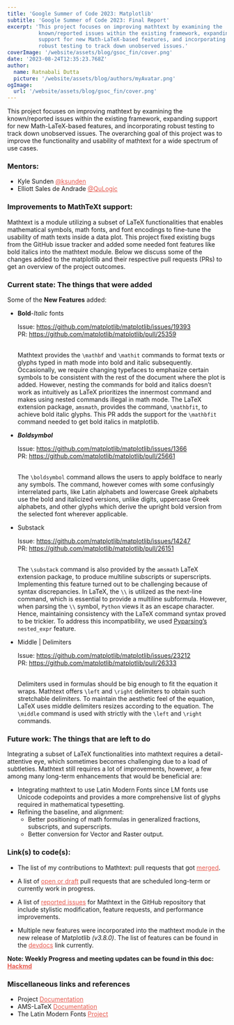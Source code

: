 ```yaml
---
title: 'Google Summer of Code 2023: Matplotlib'
subtitle: 'Google Summer of Code 2023: Final Report'
excerpt: 'This project focuses on improving mathtext by examining the
          known/reported issues within the existing framework, expanding
          support for new Math-LaTeX-based features, and incorporating
          robust testing to track down unobserved issues.' 
coverImage: '/website/assets/blog/gsoc_fin/cover.png'
date: '2023-08-24T12:35:23.768Z' 
author:
  name: Ratnabali Dutta
  picture: '/website/assets/blog/authors/myAvatar.png'
ogImage:
  url: '/website/assets/blog/gsoc_fin/cover.png'
---
```


This project focuses on improving mathtext by examining the known/reported
issues within the existing framework, expanding support for new Math-LaTeX-based
features, and incorporating robust testing to track down unobserved issues. The
overarching goal of this project was to improve the functionality and usability
of mathtext for a wide spectrum of use cases.

### Mentors:

* Kyle Sunden <a href="https://github.com/ksunden" target="_blank" style="color: #E85A4F">@ksunden</a>
* Elliott Sales de Andrade <a href="https://github.com/QuLogic" target="_blank" style="color: #E85A4F">@QuLogic</a>


### Improvements to MathTeXt support:

Mathtext is a module utilizing a subset of LaTeX functionalities that enables
mathematical symbols, math fonts, and font encodings to fine-tune the usability
of math texts inside a data plot. This project fixed existing bugs from the
GitHub issue tracker and added some needed font features like bold italics into
the mathtext module. Below we discuss some of the changes added to the
matplotlib and their respective pull requests (PRs) to get an overview of the
project outcomes.

### Current state: The things that were added 

Some of the **New Features** added: 

* **Bold**-_Italic_ fonts

  <div>Issue: <a style="text-decoration: underline;" href="https://github.com/matplotlib/matplotlib/issues/19393">
    https://github.com/matplotlib/matplotlib/issues/19393</a></div>
  <div>PR: <a style="text-decoration: underline;" href="https://github.com/matplotlib/matplotlib/pull/25359">
    https://github.com/matplotlib/matplotlib/pull/25359</a></div>
  <br />
  
  Mathtext provides the `\mathbf` and `\mathit` commands to format texts or
  glyphs typed in math mode into bold and italic subsequently. Occasionally, we
  require changing typefaces to emphasize certain symbols to be consistent with
  the rest of the document where the plot is added. However, nesting the commands
  for bold and italics doesn’t work as intuitively as LaTeX prioritizes the
  innermost command and makes using nested commands illegal in math mode.
  The LaTeX extension package, `amsmath`, provides the command, `\mathbfit`, to
  achieve bold italic glyphs. This PR adds the support for the `\mathbfit` command
  needed to get bold italics in matplotlib.

* _**Boldsymbol**_

  <div>Issue: <a style="text-decoration: underline;" href="https://github.com/matplotlib/matplotlib/issues/1366">
    https://github.com/matplotlib/matplotlib/issues/1366</a></div>
  <div>PR: <a style="text-decoration: underline;" href="https://github.com/matplotlib/matplotlib/pull/25661">
    https://github.com/matplotlib/matplotlib/pull/25661</a></div>
  <br />

  The `\boldsymbol` command allows the users to apply boldface to nearly any
  symbols. The command, however comes with some confusingly interrelated parts,
  like Latin alphabets and lowercase Greek alphabets use the bold and
  italicized versions, unlike digits, uppercase Greek alphabets, and other
  glyphs which derive the upright bold version from the selected font
  wherever applicable.

* Substack

  <div>Issue: <a style="text-decoration: underline;" href="https://github.com/matplotlib/matplotlib/issues/14247">
    https://github.com/matplotlib/matplotlib/issues/14247</a></div>
  <div>PR: <a style="text-decoration: underline;" href="https://github.com/matplotlib/matplotlib/pull/26151">
    https://github.com/matplotlib/matplotlib/pull/26151</a></div>
  <br />

  The `\substack` command is also provided by the `amsmath` LaTeX extension
  package, to produce multiline subscripts or superscripts. Implementing this
  feature turned out to be challenging because of syntax discrepancies. In LaTeX,
  the `\\` is utilized as the next-line command, which is essential to provide a
  multiline subformula. However, when parsing the `\\` symbol, `Python` views it
  as an escape character. Hence, maintaining consistency with the LaTeX command
  syntax proved to be trickier. To address this incompatibility, we used
  [Pyparsing’s](https://pyparsing-docs.readthedocs.io/en/latest/pyparsing.html)
  `nested_expr` feature.

* Middle | Delimiters

  <div>Issue: <a style="text-decoration: underline;" href="https://github.com/matplotlib/matplotlib/issues/23212">
    https://github.com/matplotlib/matplotlib/issues/23212</a></div>
  <div>PR: <a style="text-decoration: underline;" href="https://github.com/matplotlib/matplotlib/pull/26333">
    https://github.com/matplotlib/matplotlib/pull/26333</a></div>
  <br />

  Delimiters used in formulas should be big enough to fit the equation it wraps.
  Mathtext offers `\left` and `\right` delimiters to obtain such stretchable
  delimiters. To maintain the aesthetic feel of the equation, LaTeX uses middle
  delimiters resizes according to the equation. The `\middle` command is used
  with strictly with the `\left` and `\right` commands.

### Future work: The things that are left to do 

Integrating a subset of LaTeX functionalities into mathtext requires a
detail-attentive eye, which sometimes becomes challenging due to a load of
subtleties. Mathtext still requires a lot of improvements, however, a few among
many long-term enhancements that would be beneficial are:

* Integrating mathtext to use Latin Modern Fonts since LM fonts use Unicode
  codepoints and provides a more comprehensive list of glyphs required in
  mathematical typesetting.
* Refining the baseline, and alignment:
    * Better positioning of math formulas in generalized fractions, subscripts,
      and superscripts.
    * Better conversion for Vector and Raster output.

### Link(s) to code(s): 

- The list of my contributions to Mathtext: pull requests that got
  <a href="https://github.com/matplotlib/matplotlib/pulls?q=is%3Apr+author%3AdevRD+is%3Aclosed" target="_blank" style="color: #E85A4F">merged</a>.

- A list of 
  <a href="https://github.com/matplotlib/matplotlib/pulls/devRD" target="_blank" style="color: #E85A4F">open or draft</a>
pull requests that are scheduled long-term or currently work in progress.

- A list of
  <a href="https://github.com/matplotlib/matplotlib/issues?page=1&q=is%3Aopen+is%3Aissue+label%3A%22topic%3A+text%2Fmathtext%22" target="_blank" style="color: #E85A4F">reported issues</a>
  for Mathtext in the GitHub repository that include stylistic modification,
  feature requests, and performance improvements.

- Multiple new features were incorporated into the mathtext module in the new
  release of Matplotlib _(v3.8.0)_. The list of features can be found in the
  <a href="https://matplotlib.org/devdocs/users/next_whats_new.html" target="_blank" style="color: #E85A4F">devdocs</a>
  link currently.

**Note: Weekly Progress and meeting updates can be found in this doc:** <a href="https://hackmd.io/@matplotlib/Sk0Uo0NP3" target="_blank" style="color: #E85A4F; font-weight: bold">Hackmd</a> 

### Miscellaneous links and references

- Project <a href="https://matplotlib.org/stable/tutorials/text/mathtext.html" target="_blank" style="color: #E85A4F">Documentation</a>
- AMS-LaTeX <a href="http://www.ams.org/arc/tex/amsmath/amsldoc.pdf" target="_blank" style="color: #E85A4F">Documentation</a>
- The Latin Modern Fonts <a href="https://www.gust.org.pl/projects/e-foundry/latin-modern" target="_blank" style="color: #E85A4F">Project</a>
